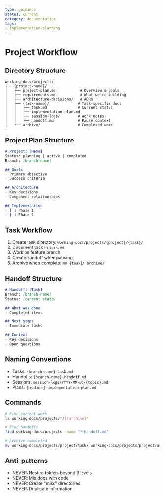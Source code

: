 ```yaml
---
type: guidance
status: current
category: documentation
tags:
- implementation-planning
---
```


# Project Workflow

## Directory Structure
```
working-docs/projects/
├── {project-name}/
│   ├── project-plan.md           # Overview & goals
│   ├── requirements.md           # What we're building
│   ├── architecture-decisions/   # ADRs
│   ├── {task-name}/             # Task-specific docs
│   │   ├── task.md              # Current status
│   │   ├── implementation-plan.md
│   │   ├── session-logs/        # Work notes
│   │   └── handoff.md           # Pause context
│   └── archive/                 # Completed work
```

## Project Plan Structure
```markdown
# Project: [Name]
Status: planning | active | completed
Branch: [branch-name]

## Goals
- Primary objective
- Success criteria

## Architecture
- Key decisions
- Component relationships

## Implementation
- [ ] Phase 1
- [ ] Phase 2
```

## Task Workflow
1. Create task directory: `working-docs/projects/{project}/{task}/`
2. Document task in `task.md`
3. Work on feature branch
4. Create handoff when pausing
5. Archive when complete: `mv {task}/ archive/`

## Handoff Structure
```markdown
# Handoff: [Task]
Branch: [branch-name]
Status: [current state]

## What was done
- Completed items

## Next steps
- Immediate tasks

## Context
- Key decisions
- Open questions
```

## Naming Conventions
- Tasks: `{branch-name}-task.md`
- Handoffs: `{branch-name}-handoff.md`
- Sessions: `session-logs/YYYY-MM-DD-{topic}.md`
- Plans: `{feature}-implementation-plan.md`

## Commands
```bash
# Find current work
ls working-docs/projects/*/[!archive]*

# Find handoffs
find working-docs/projects -name "*-handoff.md"

# Archive completed
mv working-docs/projects/project/task/ working-docs/projects/project/archive/
```

## Anti-patterns
- NEVER: Nested folders beyond 3 levels
- NEVER: Mix docs with code
- NEVER: Create "misc" directories
- NEVER: Duplicate information